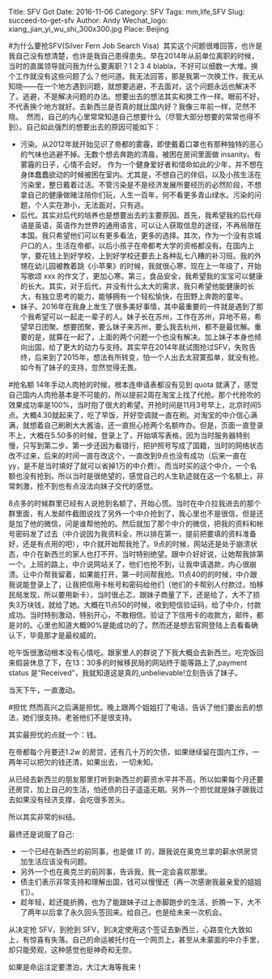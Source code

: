 Title: SFV Got
Date: 2016-11-06
Category: SFV
Tags: mm,life,SFV
Slug: succeed-to-get-sfv
Author: Andy
Wechat_logo: xiang_jian_yi_wu_shi_300x300.jpg
Place: Beijing



#为什么要抢SFV(Silver Fern Job Search Visa) 
其实这个问题很难回答，也许是我自己没有想清楚，也许是我自己患得患失。早在2014年从前单位离职的时候，当时的直属领导就问我为什么要离职？1 2 3 4 blabla，不好可以细数一大堆。换个工作就没有这些问题了么？他问道。我无法回答，那是我第一次换工作，我无从知晓——在一个地方遇到问题，就想要逃避，不去面对，这个问题永远也解决不了。逃避，不是解决问题的办法。想要出去的想法其实和换工作一样。眼前不好，不代表换个地方就好。去新西兰是否真的就比国内好？我像三年前一样，茫然不晓。  然而，自己的内心里常常知道自己想要什么（尽管大部分想要的常常也得不到）。自己如此强烈的想要出去的原因可能如下：

* 污染。从2012年就开始见识了帝都的雾霾，即使戴着口罩也有那种独特的恶心的气味也逃避不掉。无数个想去奔跑的清晨，被困在房间里面做 insanity。有雾霾的日子，心情不会好。 作为一个健身爱好者和惜命如此的少年，并不想在身体蠢蠢欲动的时候被困在室内。尤其是，不想自己的伴侣，以及小孩生活在污染里，整日戴着过活。不管污染是不是经济发展所要经历的必然阶段，不想拿自己的健康做赌注陪你们玩，人生一百年，何不看更多青山绿水。污染的问题，个人实在渺小，无法面对，只有逃。
* 后代。其实对后代的培养也是想要出去的主要原因。首先，我希望我的后代母语是英语，英语作为世界的通用语言，可以让人获取信息的途径，不再局限在本国。我只希望他们可以有更多看法，更多的选择。其次，作为一个没有京城户口的人，生活在帝都，以后小孩子在帝都考大学的资格都没有。在国内上学，要花钱上到好学校，上到好学校还要去上各种乱七八糟的补习班。我的外甥在幼儿园被教着跳《小苹果》的时候，我就很心寒，现在上一年级了，开始写歌颂 xxx 的作文了，更加心寒。第三，食品安全，我希望我的宝宝可以健康的长大。其实，对于后代，并没有什么太大的需求，我只希望他能健康的长大，有独立思考的能力，能够拥有一个轻松愉快，在田野上奔跑的童年。
* 妹子。2016年在我身上发生了很多美好事情，其中最重要的一件就是遇到了那个我希望可以一起走一辈子的人。妹子长在苏州，工作在苏州，异地不易，希望早日团聚。想要团聚，要么妹子来苏州，要么我去杭州，都不是最优解。重要的是，就算在一起了，上面的两个问题一个也没有解决。加上妹子本身也倾向出国，给了更大的动力与支持。其实早在2014年就试图抢过SFV，失败告终，后来到了2015年，想法有所转变，怕一个人出去太寂寞孤单，就没有抢。如今有了妹子的支持，忽然觉得无畏。

#抢名额
14年手动人肉抢的时候，根本连申请表都没有见到 quota 就满了，感觉自己国内人肉抢基本是不可能的，所以提前2周在淘宝上找了代抢。那个代抢吹的效果成功率是100%，当时抱了很大的希望。开抢时间是11月3号早上，北京时间5点。大概4.30就起来了，吃了早饭，开好空调就一直在刷。对淘宝的中介信心满满，就想着自己刷刷大大酱油，还一直担心抢两个名额咋办。但是，页面一直登录不上，大概在5.50多的时候，登录上了，开始填写表格，因为当时服务器特别慢，只写到第二步。第一步还因为看错行，把护照号写成了国籍，当时的网络状态改不过来，后来的时间一直在改这个，一直改到9点也没有成功（后来一直在 yy，是不是当时填好了就可以省掉1万的中介费）。而当时买的这个中介，一个名额也没有抢到。所以当时是很绝望的，感觉自己的人生轨迹就在这一个名额上，非常刺激，抢不到也有点没法向妹子交代的感觉。

8点多的时候群里已经有人说抢到名额了，开始心慌。当时在中介拉我进去的那个群里面，有人发邮件截图说找了另外一个中介抢到了，我心里也不是很信，但是还是加了他的微信，问是谁帮他抢的。然后就加了那个中介的微信，把我的资料和帐号密码发了过去（中介说因为我资料全，所以排在第一，提前把要填的资料准备好，还是有点用的吧），中介就开始帮我抢了。9点的时候，网站还是处于崩溃状态，中介在新西兰的家人也打不开，当时特别绝望。跟中介好好说，让她帮我排第一个。上班的路上，中介说网站关了，他们也抢不到，让我申请退款，内心很崩溃。让中介帮我留着，如果能打开，第一时间帮我抢。11点40的的时候，中介跟我说能登录上了，让我把信用卡帐号和密码给他们（他们的卡帮别人付款过，怕移民局发现，所以要用新卡），当时很忐忑，跟妹子商量了下，还是给了，大不了损失3万块钱，就给了她。大概在11点50的时候，收到短信验证码，给了中介，付款成功。当时特别激动，特别开心，不敢相信。验证了下信用卡的收款方，邮件，都是对的。心里也知道大概90%是能成功的了。然而还是想去官网登陆上去看看确认下，毕竟那才是最权威的。

吃午饭很激动根本没有心情吃。跟家里人的群说了下我大概会去新西兰。吃完饭回来假装休息了下，在13：30多的时候移民局的网站终于能等路上了,payment status 是“Received”，我就知道这是真的,unbelievable!立刻告诉了妹子。

当天下午，一直激动。

#担忧
然而高兴之后满是担忧。晚上跟两个姐姐打了电话，告诉了他们要出去的想法，她们很支持。老爸他们不是很支持。

其实最担忧的点就一个：钱。

在帝都每个月要还1.2w 的房贷，还有几十万的欠债，如果继续留在国内工作，一两年可以把欠的钱还清，如果出去，一切未知。

从已经去新西兰的朋友那里打听到新西兰的薪资水平并不高，所以如果每个月还要还房贷，加上自己的生活，怕还债的日子遥遥无期。另外一个担忧就是妹子跟我过去如果没有经济支撑，会吃很多苦头。

所以其实非常的纠结。

最终还是说服了自己:

* 一个已经在新西兰的前同事，也是做 IT 的，跟我说在奥克兰拿的薪水供房贷加生活应该没有问题。
* 另外一个也在奥克兰的前同事，告诉我，我一定会喜欢那里。
* 债主们表示非常支持和理解出国，钱可以慢慢还（再一次感谢我最亲爱的姐姐们）。
* 趁年轻，趁还能折腾，也为了能跟妹子过上赤脚跑步的生活，折腾一下，大不了两年以后拿了永久回头签回来。给自己，也是给未来一次机会。

从决定抢 SFV，到抢到 SFV，到决定使用这个签证去新西兰，心路变化大致如上，有惊喜有失落。自己的命运被托付在一个网页上，甚至从未蒙面的中介手里，却只能旁观，这种感觉也挺神奇和无奈。

如果是命运注定要漂泊，大江大海等我来！



